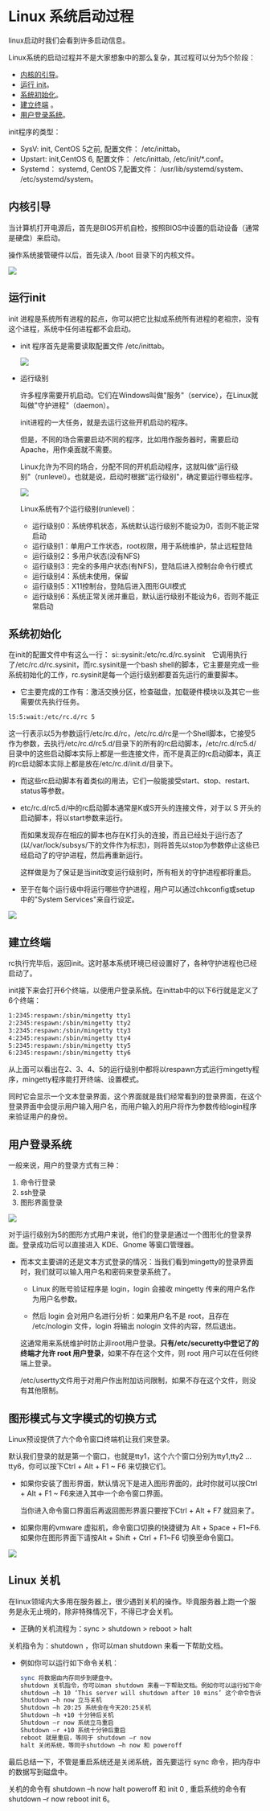# Linux 系统启动过程

linux启动时我们会看到许多启动信息。

Linux系统的启动过程并不是大家想象中的那么复杂，其过程可以分为5个阶段：
* [内核的引导](#内核引导)。
* [运行 init](#运行init)。
* [系统初始化](#系统初始化)。
* [建立终端](#建立终端) 。
* [用户登录系统](#用户登录系统)。

init程序的类型：
* SysV: init, CentOS 5之前, 配置文件： /etc/inittab。
* Upstart: init,CentOS 6, 配置文件： /etc/inittab, /etc/init/*.conf。
* Systemd： systemd, CentOS 7,配置文件： /usr/lib/systemd/system、 /etc/systemd/system。

## 内核引导

当计算机打开电源后，首先是BIOS开机自检，按照BIOS中设置的启动设备（通常是硬盘）来启动。

操作系统接管硬件以后，首先读入 /boot 目录下的内核文件。

![](image/02-bg2013081702.png)


## 运行init

init 进程是系统所有进程的起点，你可以把它比拟成系统所有进程的老祖宗，没有这个进程，系统中任何进程都不会启动。

* init 程序首先是需要读取配置文件 /etc/inittab。

    ![](image/02-bg2013081703.png)


* 运行级别

    许多程序需要开机启动。它们在Windows叫做"服务"（service），在Linux就叫做"守护进程"（daemon）。

    init进程的一大任务，就是去运行这些开机启动的程序。

    但是，不同的场合需要启动不同的程序，比如用作服务器时，需要启动Apache，用作桌面就不需要。

    Linux允许为不同的场合，分配不同的开机启动程序，这就叫做"运行级别"（runlevel）。也就是说，启动时根据"运行级别"，确定要运行哪些程序。

    ![](image/02-bg2013081704.png)

    Linux系统有7个运行级别(runlevel)：
    * 运行级别0：系统停机状态，系统默认运行级别不能设为0，否则不能正常启动
    * 运行级别1：单用户工作状态，root权限，用于系统维护，禁止远程登陆
    * 运行级别2：多用户状态(没有NFS)
    * 运行级别3：完全的多用户状态(有NFS)，登陆后进入控制台命令行模式
    * 运行级别4：系统未使用，保留
    * 运行级别5：X11控制台，登陆后进入图形GUI模式
    * 运行级别6：系统正常关闭并重启，默认运行级别不能设为6，否则不能正常启动

## 系统初始化

在init的配置文件中有这么一行： si::sysinit:/etc/rc.d/rc.sysinit　它调用执行了/etc/rc.d/rc.sysinit，而rc.sysinit是一个bash shell的脚本，它主要是完成一些系统初始化的工作，rc.sysinit是每一个运行级别都要首先运行的重要脚本。

* 它主要完成的工作有：激活交换分区，检查磁盘，加载硬件模块以及其它一些需要优先执行任务。

```bash
l5:5:wait:/etc/rc.d/rc 5
```
这一行表示以5为参数运行/etc/rc.d/rc，/etc/rc.d/rc是一个Shell脚本，它接受5作为参数，去执行/etc/rc.d/rc5.d/目录下的所有的rc启动脚本，/etc/rc.d/rc5.d/目录中的这些启动脚本实际上都是一些连接文件，而不是真正的rc启动脚本，真正的rc启动脚本实际上都是放在/etc/rc.d/init.d/目录下。

* 而这些rc启动脚本有着类似的用法，它们一般能接受start、stop、restart、status等参数。

* etc/rc.d/rc5.d/中的rc启动脚本通常是K或S开头的连接文件，对于以 S 开头的启动脚本，将以start参数来运行。

    而如果发现存在相应的脚本也存在K打头的连接，而且已经处于运行态了(以/var/lock/subsys/下的文件作为标志)，则将首先以stop为参数停止这些已经启动了的守护进程，然后再重新运行。

    这样做是为了保证是当init改变运行级别时，所有相关的守护进程都将重启。

* 至于在每个运行级中将运行哪些守护进程，用户可以通过chkconfig或setup中的"System Services"来自行设定。

![](image/02-bg2013081705.png)

## 建立终端

rc执行完毕后，返回init。这时基本系统环境已经设置好了，各种守护进程也已经启动了。

init接下来会打开6个终端，以便用户登录系统。在inittab中的以下6行就是定义了6个终端：
```bash
1:2345:respawn:/sbin/mingetty tty1
2:2345:respawn:/sbin/mingetty tty2
3:2345:respawn:/sbin/mingetty tty3
4:2345:respawn:/sbin/mingetty tty4
5:2345:respawn:/sbin/mingetty tty5
6:2345:respawn:/sbin/mingetty tty6
```
从上面可以看出在2、3、4、5的运行级别中都将以respawn方式运行mingetty程序，mingetty程序能打开终端、设置模式。

同时它会显示一个文本登录界面，这个界面就是我们经常看到的登录界面，在这个登录界面中会提示用户输入用户名，而用户输入的用户将作为参数传给login程序来验证用户的身份。

## 用户登录系统
一般来说，用户的登录方式有三种：
1) 命令行登录
2) ssh登录
3) 图形界面登录

![](image/02-bg2013081706.png)

对于运行级别为5的图形方式用户来说，他们的登录是通过一个图形化的登录界面。登录成功后可以直接进入 KDE、Gnome 等窗口管理器。

* 而本文主要讲的还是文本方式登录的情况：当我们看到mingetty的登录界面时，我们就可以输入用户名和密码来登录系统了。

    * Linux 的账号验证程序是 login，login 会接收 mingetty 传来的用户名作为用户名参数。

    * 然后 login 会对用户名进行分析：如果用户名不是 root，且存在 /etc/nologin 文件，login 将输出 nologin 文件的内容，然后退出。

    这通常用来系统维护时防止非root用户登录。**只有/etc/securetty中登记了的终端才允许 root 用户登录**，如果不存在这个文件，则 root 用户可以在任何终端上登录。

    /etc/usertty文件用于对用户作出附加访问限制，如果不存在这个文件，则没有其他限制。

## 图形模式与文字模式的切换方式
Linux预设提供了六个命令窗口终端机让我们来登录。

默认我们登录的就是第一个窗口，也就是tty1，这个六个窗口分别为tty1,tty2 … tty6，你可以按下Ctrl + Alt + F1 ~ F6 来切换它们。

* 如果你安装了图形界面，默认情况下是进入图形界面的，此时你就可以按Ctrl + Alt + F1 ~ F6来进入其中一个命令窗口界面。

    当你进入命令窗口界面后再返回图形界面只要按下Ctrl + Alt + F7 就回来了。

* 如果你用的vmware 虚拟机，命令窗口切换的快捷键为 Alt + Space + F1~F6. 如果你在图形界面下请按Alt + Shift + Ctrl + F1~F6 切换至命令窗口。

![](image/02-bg2013081707.png)


## Linux 关机

在linux领域内大多用在服务器上，很少遇到关机的操作。毕竟服务器上跑一个服务是永无止境的，除非特殊情况下，不得已才会关机。

* 正确的关机流程为：sync > shutdown > reboot > halt

关机指令为：shutdown ，你可以man shutdown 来看一下帮助文档。

* 例如你可以运行如下命令关机：
    ```bash
    sync 将数据由内存同步到硬盘中。
    shutdown 关机指令，你可以man shutdown 来看一下帮助文档。例如你可以运行如下命令关机：
    shutdown –h 10 ‘This server will shutdown after 10 mins’ 这个命令告诉大家，计算机将在10分钟后关机，并且会显示在登陆用户的当前屏幕中。
    Shutdown –h now 立马关机
    Shutdown –h 20:25 系统会在今天20:25关机
    Shutdown –h +10 十分钟后关机
    Shutdown –r now 系统立马重启
    Shutdown –r +10 系统十分钟后重启
    reboot 就是重启，等同于 shutdown –r now
    halt 关闭系统，等同于shutdown –h now 和 poweroff
    ```
最后总结一下，不管是重启系统还是关闭系统，首先要运行 sync 命令，把内存中的数据写到磁盘中。

关机的命令有 shutdown –h now halt poweroff 和 init 0 , 重启系统的命令有 shutdown –r now reboot init 6。